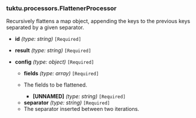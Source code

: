 ### tuktu.processors.FlattenerProcessor
Recursively flattens a map object, appending the keys to the previous keys separated by a given separator.

  * **id** *(type: string)* `[Required]`

  * **result** *(type: string)* `[Required]`

  * **config** *(type: object)* `[Required]`

    * **fields** *(type: array)* `[Required]`
    - The fields to be flattened.

      * **[UNNAMED]** *(type: string)* `[Required]`

    * **separator** *(type: string)* `[Required]`
    - The separator inserted between two iterations.

